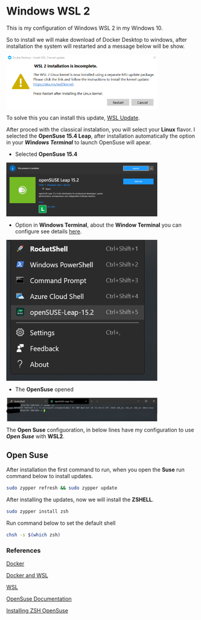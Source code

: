 # Windows WSL 2

This is my configuration of Windows WSL 2 in my Windows 10.

So to install we will make download of Docker Desktop to windows, after installation the system will restarted and a message below will be show.


<img align="center" src="https://github.com/landex/Windows-10/blob/main/Images/WindowsWSL/wsl_20210327_221900.png" alt="drawing" width="400"/>


To solve this you can install this update, [WSL Update](https://docs.microsoft.com/en-us/windows/wsl/install-win10#step-4---download-the-linux-kernel-update-package).

After proced with the classical instalation, you will select your **Linux** flavor. I selected the **OpenSuse 15.4 Leap**, after installation automatically the option in your ***Windows Terminal*** to launch OpenSuse will apear.

* Selected **OpenSuse 15.4**


<img align="center" src="https://github.com/landex/Windows-10/blob/main/Images/WindowsWSL/suse_20210330_222531.png" alt="drawing" width="400"/>


* Option in **Windows Terminal**, about the **Window Terminal** you can configure see details [here](https://github.com/landex/Windows-10/blob/main/Procedure/Windows.md).


<img align="center" src="https://github.com/landex/Windows-10/blob/main/Images/WindowsWSL/Suse2_20210330_222646.png" alt="drawing" width="400"/>


* The **OpenSuse** opened


<img align="center" src="https://github.com/landex/Windows-10/blob/main/Images/WindowsWSL/suse_open_20210331_212324.png" alt="drawing" width="400"/>



The **Open Suse** configuoration, in below lines have  my configuration to use ***Open Suse*** with **WSL2**.

## Open Suse

After installation the first command to run, when you open the **Suse** run command below to install updates.

```bash
sudo zypper refresh && sudo zypper update
```

After installing the updates, now we will install the **ZSHELL**.

```bash
sudo zypper install zsh
```

Run command below to set the default shell

```bash
chsh -s $(which zsh)
```


### References

[Docker](https://docs.docker.com/docker-for-windows/install/)

[Docker and WSL](https://docs.docker.com/docker-for-windows/wsl/)

[WSL](https://docs.microsoft.com/en-us/windows/wsl/)

[OpenSuse Documentation](https://doc.opensuse.org/)

[Installing ZSH OpenSuse](https://thecodersblog.com/installing-zsh-oh-my-zsh-on-linux/)

